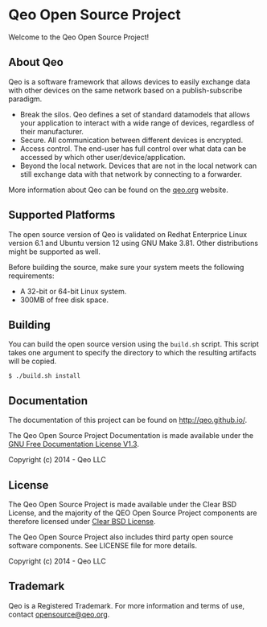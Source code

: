 # Qeo Open Source Project #

Welcome to the Qeo Open Source Project!

## About Qeo ##

Qeo is a software framework that allows devices to easily exchange data with other devices on the same network based on a publish-subscribe paradigm.

- Break the silos. Qeo defines a set of standard datamodels that allows your application to interact with a wide range of devices, regardless of their manufacturer.
- Secure. All communication between different devices is encrypted.
- Access control. The end-user has full control over what data can be accessed by which other user/device/application.
- Beyond the local network. Devices that are not in the local network can still exchange data with that network by connecting to a forwarder.

More information about Qeo can be found on the [qeo.org](http://www.qeo.org/) website.

## Supported Platforms ##

The open source version of Qeo is validated on Redhat Enterprice Linux version 6.1 and Ubuntu version 12 using GNU Make 3.81. Other distributions might be supported as well. 

Before building the source, make sure your system meets the following requirements:

- A 32-bit or 64-bit Linux system.
- 300MB of free disk space.

## Building ##

You can build the open source version using the `build.sh` script. This script takes one argument to specify the directory to which the resulting artifacts will be copied.

    $ ./build.sh install

## Documentation ##

The documentation of this project can be found on <http://qeo.github.io/>.

The Qeo Open Source Project Documentation is made available under the [GNU Free Documentation License V1.3](http://www.gnu.org/licenses/fdl-1.3.en.html).

Copyright (c) 2014 - Qeo LLC

## License ##

The Qeo Open Source Project is made available under the Clear BSD License, and the majority of the QEO Open Source Project components are therefore licensed under [Clear BSD License](http://directory.fsf.org/wiki/License:ClearBSD).

The Qeo Open Source Project also includes third party open source software components. See LICENSE file for more details.

Copyright (c) 2014 - Qeo LLC

## Trademark ##

Qeo is a Registered Trademark. For more information and terms of use, contact <opensource@qeo.org>.
